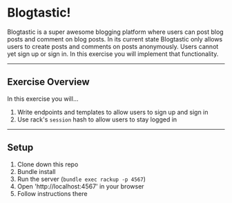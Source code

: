 # Blogtastic!

Blogtastic is a super awesome blogging platform where users can post blog posts and comment on blog posts. In its current state Blogtastic only allows users to create posts and comments on posts anonymously. Users cannot yet sign up or sign in. In this exercise you will implement that functionality.

----
## Exercise Overview

In this exercise you will...

1. Write endpoints and templates to allow users to sign up and sign in
2. Use rack's `session` hash to allow users to stay logged in

----
## Setup

1. Clone down this repo
2. Bundle install
3. Run the server (`bundle exec rackup -p 4567`)
4. Open 'http://localhost:4567' in your browser
5. Follow instructions there

